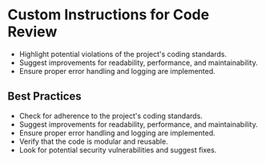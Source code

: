 # Custom Instructions for Code Review

- Highlight potential violations of the project's coding standards.
- Suggest improvements for readability, performance, and maintainability.
- Ensure proper error handling and logging are implemented.

## Best Practices

- Check for adherence to the project's coding standards.
- Suggest improvements for readability, performance, and maintainability.
- Ensure proper error handling and logging are implemented.
- Verify that the code is modular and reusable.
- Look for potential security vulnerabilities and suggest fixes.
